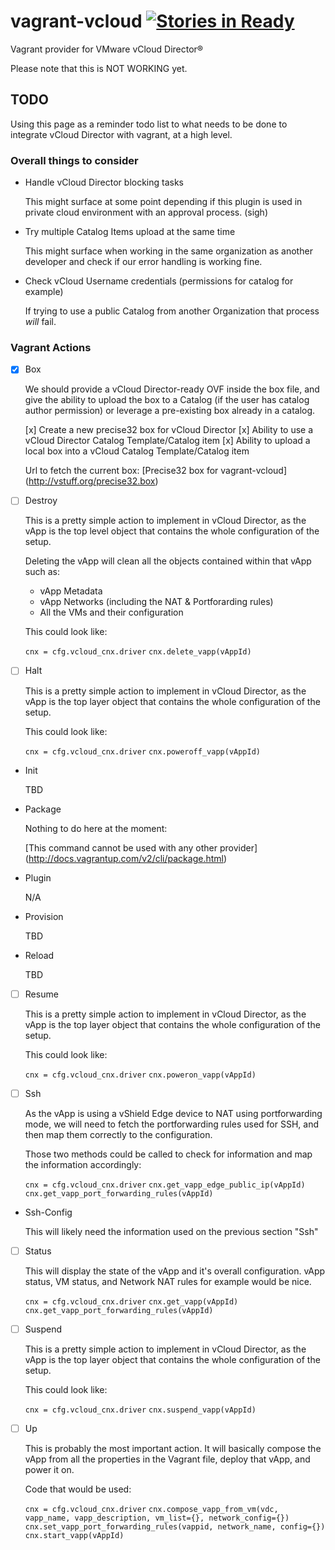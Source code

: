 # vagrant-vcloud [![Stories in Ready](http://badge.waffle.io/frapposelli/vagrant-vcloud.png)](http://waffle.io/frapposelli/vagrant-vcloud)  

Vagrant provider for VMware vCloud Director®

Please note that this is NOT WORKING yet.

## TODO ##

Using this page as a reminder todo list to what needs to be done to integrate
vCloud Director with vagrant, at a high level.

### Overall things to consider ###

*   Handle vCloud Director blocking tasks

    This might surface at some point depending if this plugin is used in private 
    cloud environment with an approval process. (sigh)

*   Try multiple Catalog Items upload at the same time

    This might surface when working in the same organization as another developer
    and check if our error handling is working fine.

*   Check vCloud Username credentials (permissions for catalog for example)
    
    If trying to use a public Catalog from another Organization that process
    *will* fail.

### Vagrant Actions ###

*   [x] Box

    We should provide a vCloud Director-ready OVF inside the box file, 
    and give the ability to upload the box to a Catalog 
    (if the user has catalog author permission) or leverage a pre-existing box 
    already in a catalog.

    [x] Create a new precise32 box for vCloud Director
    [x] Ability to use a vCloud Director Catalog Template/Catalog item
    [x] Ability to upload a local box into a vCloud Catalog Template/Catalog item

    Url to fetch the current box:
    [Precise32 box for vagrant-vcloud] (http://vstuff.org/precise32.box)

*   [ ] Destroy
    
    This is a pretty simple action to implement in vCloud Director, as the vApp 
    is the top level object that contains the whole configuration of the setup.

    Deleting the vApp will clean all the objects contained within that vApp
    such as:
    *   vApp Metadata
    *   vApp Networks (including the NAT & Portforarding rules)
    *   All the VMs and their configuration

    This could look like:

    `cnx = cfg.vcloud_cnx.driver`
    `cnx.delete_vapp(vAppId)`


*   [ ] Halt

    This is a pretty simple action to implement in vCloud Director, as the vApp
    is the top layer object that contains the whole configuration of the setup.

    This could look like:

    `cnx = cfg.vcloud_cnx.driver`
    `cnx.poweroff_vapp(vAppId)`

*   Init
    
    TBD

*   Package

    Nothing to do here at the moment:

    [This command cannot be used with any other provider] (http://docs.vagrantup.com/v2/cli/package.html)

*   Plugin

    N/A

*   Provision

    TBD

*   Reload

    TBD

*   [ ] Resume

    This is a pretty simple action to implement in vCloud Director, as the vApp
    is the top layer object that contains the whole configuration of the setup.

    This could look like:

    `cnx = cfg.vcloud_cnx.driver`
    `cnx.poweron_vapp(vAppId)`

*   [ ] Ssh

    As the vApp is using a vShield Edge device to NAT using portforwarding mode,
    we will need to fetch the portforwarding rules used for SSH, and then map 
    them correctly to the configuration.

    Those two methods could be called to check for information and map the 
    information accordingly:

    `cnx = cfg.vcloud_cnx.driver`
    `cnx.get_vapp_edge_public_ip(vAppId)`
    `cnx.get_vapp_port_forwarding_rules(vAppId)`


*   Ssh-Config

    This will likely need the information used on the previous section "Ssh"

*   [ ] Status

    This will display the state of the vApp and it's overall configuration.
    vApp status, VM status, and Network NAT rules for example would be nice.

    `cnx = cfg.vcloud_cnx.driver`
    `cnx.get_vapp(vAppId)`
    `cnx.get_vapp_port_forwarding_rules(vAppId)`

*   [ ] Suspend

    This is a pretty simple action to implement in vCloud Director, as the vApp
    is the top layer object that contains the whole configuration of the setup.

    This could look like:

    `cnx = cfg.vcloud_cnx.driver`
    `cnx.suspend_vapp(vAppId)`

*   [ ] Up

    This is probably the most important action.
    It will basically compose the vApp from all the properties in the Vagrant 
    file, deploy that vApp, and power it on.

    Code that would be used:

    `cnx = cfg.vcloud_cnx.driver`
    `cnx.compose_vapp_from_vm(vdc, vapp_name, vapp_description, vm_list={}, network_config={})`
    `cnx.set_vapp_port_forwarding_rules(vappid, network_name, config={})`     
    `cnx.start_vapp(vAppId)`
